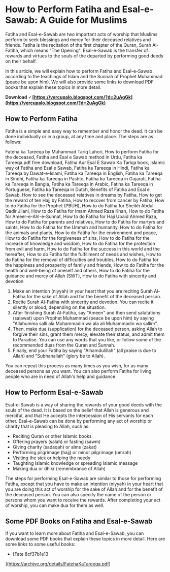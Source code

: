 
 
# How to Perform Fatiha and Esal-e-Sawab: A Guide for Muslims
 
Fatiha and Esal-e-Sawab are two important acts of worship that Muslims perform to seek blessings and mercy for their deceased relatives and friends. Fatiha is the recitation of the first chapter of the Quran, Surah Al-Fatiha, which means "The Opening". Esal-e-Sawab is the transfer of rewards and virtues to the souls of the departed by performing good deeds on their behalf.
 
In this article, we will explain how to perform Fatiha and Esal-e-Sawab according to the teachings of Islam and the Sunnah of Prophet Muhammad (peace be upon him). We will also provide some links to download PDF books that explain these topics in more detail.
 
**Download 🗸 [https://vercupalo.blogspot.com/?d=2uAgGk](https://vercupalo.blogspot.com/?d=2uAgGk)**


 
## How to Perform Fatiha
 
Fatiha is a simple and easy way to remember and honor the dead. It can be done individually or in a group, at any time and place. The steps are as follows:
 
Fateha ka Tareeqa by Muhammad Tariq Lahori,  How to perform Fatiha for the deceased,  Fatiha and Esal e Sawab method in Urdu,  Fatiha ka Tareeqa.pdf free download,  Fatiha Aur Esal E Sawab Ka Tariqa book,  Islamic way of Fatiha and Esal e Sawab,  Fatiha ka Tareeqa in Hindi,  Fatiha ka Tareeqa by Dawat-e-Islami,  Fatiha ka Tareeqa in English,  Fatiha ka Tareeqa in Sindhi,  Fatiha ka Tareeqa in Pashto,  Fatiha ka Tareeqa in Gujarati,  Fatiha ka Tareeqa in Bangla,  Fatiha ka Tareeqa in Arabic,  Fatiha ka Tareeqa in Portuguese,  Fatiha ka Tareeqa in Dutch,  Benefits of Fatiha and Esal e Sawab,  How to see the deceased relatives in dreams by Fatiha,  How to get the reward of ten Hajj by Fatiha,  How to recover from cancer by Fatiha,  How to do Fatiha for the Prophet (PBUH),  How to do Fatiha for Sheikh Abdul Qadir Jilani,  How to do Fatiha for Imam Ahmed Raza Khan,  How to do Fatiha for Ameer-e-Ahl-e-Sunnat,  How to do Fatiha for Haji Ubaid Ahmed Raza,  How to do Fatiha for parents and relatives,  How to do Fatiha for martyrs and saints,  How to do Fatiha for the Ummah and humanity,  How to do Fatiha for the animals and plants,  How to do Fatiha for the environment and peace,  How to do Fatiha for the forgiveness of sins,  How to do Fatiha for the increase of knowledge and wisdom,  How to do Fatiha for the protection from evil and harm,  How to do Fatiha for the success in this world and the hereafter,  How to do Fatiha for the fulfillment of needs and wishes,  How to do Fatiha for the removal of difficulties and troubles,  How to do Fatiha for the happiness and prosperity of family and friends,  How to do Fatiha for the health and well-being of oneself and others,  How to do Fatiha for the guidance and mercy of Allah (SWT),  How to do Fatiha with sincerity and devotion
 
1. Make an intention (niyyah) in your heart that you are reciting Surah Al-Fatiha for the sake of Allah and for the benefit of the deceased person.
2. Recite Surah Al-Fatiha with sincerity and devotion. You can recite it silently or aloud, depending on the situation.
3. After finishing Surah Al-Fatiha, say "Ameen" and then send salutations (salawat) upon Prophet Muhammad (peace be upon him) by saying "Allahumma salli ala Muhammadin wa ala ali Muhammadin wa sallim".
4. Then, make dua (supplication) for the deceased person, asking Allah to forgive their sins, grant them mercy, elevate their status, and admit them to Paradise. You can use any words that you like, or follow some of the recommended duas from the Quran and Sunnah.
5. Finally, end your Fatiha by saying "Alhamdulillah" (all praise is due to Allah) and "Subhanallah" (glory be to Allah).

You can repeat this process as many times as you wish, for as many deceased persons as you want. You can also perform Fatiha for living people who are in need of Allah's help and guidance.
 
## How to Perform Esal-e-Sawab
 
Esal-e-Sawab is a way of sharing the rewards of your good deeds with the souls of the dead. It is based on the belief that Allah is generous and merciful, and that He accepts the intercession of His servants for each other. Esal-e-Sawab can be done by performing any act of worship or charity that is pleasing to Allah, such as:

- Reciting Quran or other Islamic books
- Offering prayers (salah) or fasting (sawm)
- Giving charity (sadaqah) or alms (zakat)
- Performing pilgrimage (hajj) or minor pilgrimage (umrah)
- Visiting the sick or helping the needy
- Taughting Islamic knowledge or spreading Islamic message
- Making dua or dhikr (remembrance of Allah)

The steps for performing Esal-e-Sawab are similar to those for performing Fatiha, except that you have to make an intention (niyyah) in your heart that you are doing this act of worship for the sake of Allah and for the benefit of the deceased person. You can also specify the name of the person or persons whom you want to receive the rewards. After completing your act of worship, you can make dua for them as well.
 
## Some PDF Books on Fatiha and Esal-e-Sawab
 
If you want to learn more about Fatiha and Esal-e-Sawab, you can download some PDF books that explain these topics in more detail. Here are some links to some useful books:

- [Fate 8cf37b1e13


](https://archive.org/details/FatehaKaTareeqa.pdf)